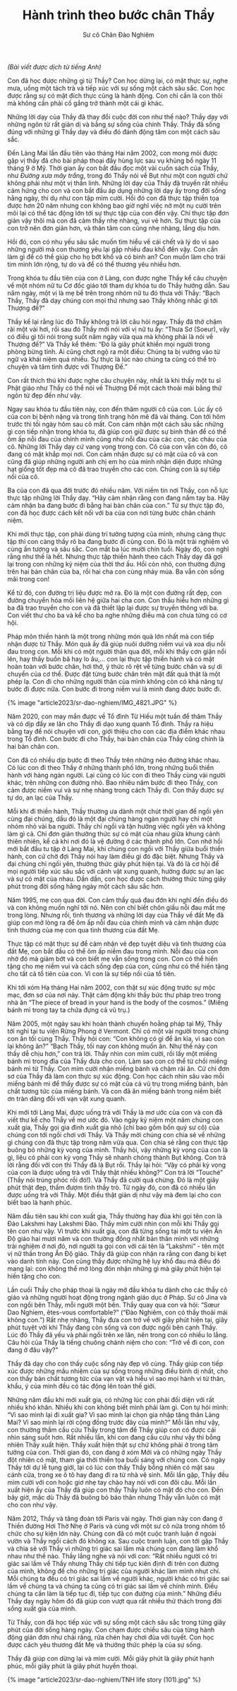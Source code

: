 ﻿---
title: Hành trình theo bước chân Thầy
author: Sư cô Chân Đào Nghiêm
---

*(Bài viết được dịch từ tiếng Anh)*

Con đã học được những gì từ Thầy? Con học dừng lại, có mặt thực sự, nghe mưa, uống một tách trà và tiếp xúc với sự sống một cách sâu sắc. Con học được rằng sự có mặt đích thực cũng là hành động. Con chỉ cần là con thôi mà không cần phải cố gắng trở thành một cái gì khác. 

Những lời dạy của Thầy đã thay đổi cuộc đời con như thế nào? Thầy dạy với những ngôn từ rất giản dị và bằng sự sống của chính Thầy. Thầy đã sống đúng với những gì Thầy dạy và điều đó đánh động tâm con một cách sâu sắc.

Đến Làng Mai lần đầu tiên vào tháng Hai năm 2002, con mong mỏi được gặp vị thầy đã cho bài pháp thoại đầy hùng lực sau vụ khủng bố ngày 11 tháng 9 ở Mỹ. Thời gian ấy con bắt đầu đọc một vài cuốn sách của Thầy, như *Đường xưa mây trắng*, trong đó Thầy nói về Bụt như một con người chứ không phải như một vị thần linh. Những lời dạy của Thầy đã truyền rất nhiều cảm hứng cho con và con bắt đầu áp dụng những lời dạy ấy trong đời sống hằng ngày, thí dụ như con tập mỉm cười. Hồi đó con đã thực tập thiền tọa được hơn 20 năm nhưng con không bao giờ nghĩ việc nở một nụ cười trên môi lại có thể tác động lớn tới sự thực tập của con đến vậy. Chỉ thực tập đơn giản vậy thôi mà con đã cảm thấy nhẹ nhàng, vui vẻ hơn. Sự thực tập của con trở nên đơn giản hơn, và thân tâm con cũng nhẹ nhàng, lắng dịu hơn. 

Hồi đó, con có nhu yếu sâu sắc muốn tìm hiểu về cái chết và lý do vì sao những người mà con thương yêu lại gặp nhiều đau khổ đến vậy. Con cần làm gì để có thể giúp cho họ bớt khổ và có bình an? Con muốn làm cho trái tim mình lớn rộng, tự do và để có thể thương yêu nhiều hơn.

Trong khóa tu đầu tiên của con ở Làng, con được nghe Thầy kể câu chuyện về một nhóm nữ tu Cơ đốc giáo tới tham dự khóa tu do Thầy hướng dẫn. Sau năm ngày, một vị là mẹ bề trên trong nhóm nữ tu đó thưa với Thầy: “Bạch Thầy, Thầy đã dạy chúng con mọi thứ nhưng sao Thầy không nhắc gì tới Thượng đế?” 

Thầy kể lại rằng lúc đó Thầy không trả lời câu hỏi ngay. Thầy đã thở chậm rãi một vài hơi, rồi sau đó Thầy mới nói với vị nữ tu ấy: “Thưa Sơ (Soeur), vậy có điều gì tôi nói trong suốt năm ngày vừa qua mà không phải là nói về Thượng đế?” Và Thầy kể thêm: “Đó là giây phút khiến mọi người trong phòng bừng tỉnh. Ai cũng chợt ngộ ra một điều: Chúng ta bị vướng vào từ ngữ và khái niệm quá nhiều. Sự thực là lúc nào chúng ta cũng có thể trò chuyện và tâm tình được với Thượng Đế.” 

Con rất thích thú khi được nghe câu chuyện này, nhất là khi thấy một tu sĩ Phật giáo như Thầy có thể nói về Thượng Đế một cách thoải mái bằng thứ ngôn từ đẹp đến như vậy.

Ngay sau khóa tu đầu tiên này, con đến thăm người cô của con. Lúc ấy cô của con bị bệnh nặng và trong tình trạng hôn mê đã vài tháng. Con tới hôm trước thì tối ngày hôm sau cô mất. Con cảm nhận một cách sâu sắc những gì con tiếp nhận trong khóa tu, đã giúp con giữ được sự bình thản để có thể ôm ấp nỗi đau của chính mình cũng như nỗi đau của các con, các cháu của cô. Những lời Thầy dạy cứ vang vọng trong con. Cô của con vẫn còn đó, cô đang có mặt khắp mọi nơi. Con cảm nhận được sự có mặt của cô và con cũng đã giúp những người anh chị em họ của mình nhận diện được những hạt giống tốt đẹp mà cô đã trao truyền cho các con. Chúng con là sự tiếp nối của cô.

Ba của con đã qua đời trước đó nhiều năm. Với niềm tin nơi Thầy, con nỗ lực thực tập những lời Thầy dạy. “Hãy cảm nhận rằng con đang nắm tay ba. Hãy cảm nhận ba đang bước đi bằng hai bàn chân của con.” Từ sự thực tập đó, con đã học được cách kết nối với ba của con nơi từng bước chân chánh niệm.

Khi mới thực tập, con phải dùng trí tưởng tượng của mình, nhưng càng thực tập thì con càng thấy rõ ba đang bước đi cùng con. Đó là một trải nghiệm vô cùng ấn tượng và sâu sắc. Con mất ba lúc mười chín tuổi. Ngày đó, con nghĩ rằng như thế là hết. Nhưng thực tập thiền hành theo cách Thầy dạy đã gợi lại trong con những kỷ niệm của thời thơ ấu. Hồi còn nhỏ, con thường đứng trên hai bàn chân của ba, rồi hai cha con cùng nhảy múa. Ba vẫn còn sống mãi trong con! 

Kể từ đó, con đường trị liệu được mở ra. Đó là một con đường rất đẹp, con đường chuyển hóa mối liên hệ giữa hai cha con. Con thấu hiểu hơn những gì ba đã trao truyền cho con và đã thiết lập lại được sự truyền thông với ba. Con viết thư cho ba và kể cho ba nghe những điều mà con chưa từng có cơ hội.

Pháp môn thiền hành là một trong những món quà lớn nhất mà con tiếp nhận được từ Thầy. Món quà ấy đã giúp nuôi dưỡng niềm vui và xoa dịu nỗi đau trong con. Mỗi khi có một người thân qua đời, mỗi khi thấy cơn giận nổi lên, hay thấy buồn bã hay lo âu,… con lại thực tập thiền hành và có mặt hoàn toàn với bước chân, hơi thở, ý thức rõ rệt về từng bước chân và sự di chuyển của cơ thể. Được đặt từng bước chân trên mặt đất quả thật là một phép lạ. Con đi cho những người thân của mình không còn có khả năng tự bước đi được nữa. Con bước đi trong niềm vui là mình đang được bước đi. 

{% image "article2023/sr-dao-nghiem/IMG_4821.JPG" %}

Năm 2020, con may mắn được về Tổ đình Từ Hiếu một tuần để thăm Thầy và có dịp đẩy xe lăn cho Thầy đi dạo xung quanh Tổ đình. Thầy ra hiệu bằng tay để nói chuyện với con, giới thiệu cho con các địa điểm khác nhau trong Tổ đình. Con bước đi cho Thầy, hai bàn chân của Thầy cũng chính là hai bàn chân con.

Con đã có nhiều dịp bước đi theo Thầy trên những nẻo đường khác nhau. Có lúc con đi theo Thầy ở những thành phố lớn, trong những buổi thiền hành với hàng ngàn người. Lại cũng có lúc con đi theo Thầy cùng vài người khác, trên những con đường nhỏ. Bao nhiêu năm bước đi theo Thầy, con cảm được niềm vui và sự nhẹ nhàng trong cách Thầy đi. Con thấy được sự tự do, an lạc của Thầy. 

Mỗi khi đi thiền hành, Thầy thường ưa dành một chút thời gian để ngồi yên cùng đại chúng, dầu đó là một đại chúng hàng ngàn người hay chỉ một nhóm nhỏ vài ba người. Thầy chỉ ngồi và tận hưởng việc ngồi yên và không làm gì cả. Chỉ đơn giản thưởng thức sự có mặt của nhau giữa khung cảnh thiên nhiên, kể cả khi nơi đó là vệ đường ở các thành phố lớn. Con nhớ hồi mới bắt đầu tu tập ở Làng Mai, khi chúng con ngồi với Thầy giữa buổi thiền hành, con cứ chờ đợi Thầy nói hay làm điều gì đó đặc biệt. Nhưng Thầy và đại chúng chỉ ngồi yên, thưởng thức giây phút hiện tại. Và đó là cơ hội để mọi người tiếp xúc sâu sắc với cảnh vật xung quanh, hưởng được sự an lạc và sự có mặt của nhau. Dần dần, con học được cách thưởng thức từng giây phút trong đời sống hằng ngày một cách sâu sắc hơn.

Năm 1995, mẹ con qua đời. Con cảm thấy quá đau đớn khi nghĩ đến điều đó và con không muốn nghĩ tới nó. Nên con chỉ biết chôn giấu nỗi đau mất mẹ trong lòng. Nhưng rồi, tình thương và những lời dạy của Thầy về đất Mẹ đã giúp con mở lòng ra để ôm ấp nỗi đau của chính mình và cảm nhận được tình thương của mẹ con qua tình thương của đất Mẹ. 

Thực tập có mặt thực sự để cảm nhận vẻ đẹp tuyệt diệu và tình thương của đất Mẹ, con bắt đầu có thể ôm ấp niềm đau trong mình. Nỗi đau của con nhờ đó mà giảm bớt và con biết mẹ vẫn sống trong con. Con có thể hiến tặng cho mẹ niềm vui và cách sống đẹp của con, cũng như có thể hiến tặng cho tất cả tổ tiên của con. Vì con là sự tiếp nối của tổ tiên.

Khi tới xóm Hạ tháng Hai năm 2002, con thật sự xúc động trước sự mộc mạc, đơn sơ của nơi này. Thật cảm động khi thấy bức thư pháp treo trong nhà ăn “The piece of bread in your hand is the body of the cosmos.” (Miếng bánh mì trong tay ta chứa đựng cả vũ trụ.)

Năm 2005, một ngày sau khi hoàn thành chuyến hoằng pháp tại Mỹ, Thầy tới nghỉ tại tu viện Rừng Phong ở Vermont. Chỉ có một vài người trong chúng con ăn tối cùng Thầy. Thầy hỏi con: “Con không có gì để ăn kìa, vì sao con lại không ăn?” “Bạch Thầy, tối nay con không muốn ăn. Như thế này con thấy dễ chịu hơn,” con trả lời. Thầy nhìn con mỉm cười, rồi lấy một miếng bánh mì trong đĩa của Thầy đưa cho con. Làm sao con có thể từ chối miếng bánh mì từ Thầy. Con mỉm cười nhận miếng bánh và chậm rãi ăn. Cử chỉ đơn sơ của Thầy đã làm con thực sự xúc động. Con học cách nhìn sâu vào mỗi miếng bánh mì để thấy được sự có mặt của cả vũ trụ trong miếng bánh, bản chất tương tức của miếng bánh. Và con đã ăn miếng bánh trong niềm biết ơn tràn dâng đối với vạn vật xung quanh.

Khi mới tới Làng Mai, được uống trà với Thầy là mơ ước của con và con đã viết thư kể cho Thầy về mơ ước đó. Vào ngày kỷ niệm một năm chúng con xuất gia, Thầy gọi gia đình xuất gia nhỏ (chỉ bao gồm bốn quý sư cô) của chúng con tới ngồi chơi với Thầy. Và Thầy mời chúng con chia sẻ về những gì chúng con đã thực tập trong năm vừa qua. Con chia sẻ rằng con thực tập buông bỏ những kỳ vọng của mình. Thầy hỏi, vậy những kỳ vọng của con là gì, liệu có phải con kỳ vọng Thầy sẽ nhanh chóng thành Bụt không. Con trả lời rằng đối với con thì Thầy đã là Bụt rồi. Thầy lại hỏi: “Vậy có phải kỳ vọng của con là được uống trà với Thầy thật nhiều không?” Con trả lời “Touché” (Thầy nói trúng phóc rồi đó!). Và Thầy đã cười quá chừng. Đó là một giây phút thật đẹp, thấm đượm tình thầy trò. Từ ngày đó, con đã có nhiều lần được uống trà với Thầy. Một điều thật giản dị như vậy mà đem lại cho con biết bao là hạnh phúc. 

Năm đầu tiên sau khi con xuất gia, Thầy thường hay đùa khi gọi tên con là Đào Lakshmi hay Lakshmi Đào. Thầy mỉm cười nhìn con mỗi khi Thầy gọi tên con như vậy. Vì trước khi xuất gia, con đã từng sống tại một tu viện Ấn Độ giáo hai mươi năm và con thường đồng nhất bản thân mình với những trải nghiệm ở nơi đó, nơi người ta gọi con với cái tên là “Lakshmi” - tên một vị nữ thần trong Ấn Độ giáo. Thầy đã giúp con nhận ra rằng con đang bị kẹt vào danh tính này. Con cũng thấy được những hệ lụy khổ đau mà điều đó mang lại: con không thể mở lòng đón nhận những gì mà giây phút hiện tại hiến tặng cho con. 

Lần cuối Thầy cho pháp thoại là ngày mở đầu khóa tu dành cho các thầy cô giáo và những người hoạt động trong ngành giáo dục ở Pháp. Sư cô Jina và con ngồi bên Thầy, mỗi người một bên. Thầy quay qua con và hỏi: “Sœur Dao Nghiem, êtes-vous comfortable?” (“Đào Nghiêm, con có thấy thoải mái không con.”) Rất nhẹ nhàng, Thầy đưa con trở về với giây phút hiện tại, giây phút tuyệt vời khi Thầy đang còn sống và con được ngồi bên cạnh Thầy. Lúc đó Thầy đã yếu và phải ngồi trên xe lăn, nên trong con có nhiều lo lắng. Câu hỏi của Thầy là tiếng chuông chánh niệm cho con: “Trở về đi con, con đang ở đâu vậy?” 

Thầy đã dạy cho con thấy cuộc sống này đẹp vô cùng. Thầy giúp con tiếp xúc được những mầu nhiệm của sự sống trong những điều bình dị nhất, cho con thấy bản chất tương tức của vạn vật và hiểu vì sao mọi hành vi từ thân, khẩu, ý của mình đều có tác động lên toàn thế giới.

Những năm đầu khi mới xuất gia, có những lúc con phải đối diện với rất nhiều khó khăn. Nhiều khi con không biết mình phải làm gì. Con tự hỏi mình: “Vì sao mình lại đi xuất gia? Vì sao mình lại chọn gia nhập tăng thân Làng Mai? Vì sao mình lại rời cộng đồng trước đây của mình?” Mỗi lần như vậy, con thường thầm cầu cứu Thầy trong tâm để Thầy giúp con có được cái nhìn sáng suốt hơn. Rất nhiều lần, khi con đang cầu cứu như vậy thì bỗng nhiên Thầy xuất hiện. Thầy xuất hiện thật sự chứ không phải ở trong tâm tưởng của con. Thời gian đó, con đang ở xóm Mới và có những ngày Thầy đột nhiên có mặt, tham gia thời thiền tọa buổi sáng với chúng con. Có ngày Thầy tới dự lễ tụng giới, lại có lúc con thấy Thầy bỗng nhiên có mặt sau cánh cửa, trong xe ô tô hay đang đi ra từ nhà vệ sinh. Mỗi lần gặp, Thầy đều mỉm cười với con hoặc giơ nhẹ tay chào hay nói với con đôi câu. Mỗi lần xuất hiện ấy của Thầy đã giúp con thấy Thầy luôn có mặt đó cho con. Đến bây giờ, mặc dù Thầy đã buông bỏ báo thân nhưng Thầy vẫn luôn có mặt cho con như vậy.

Năm 2012, Thầy và tăng đoàn tới Paris vài ngày. Thời gian này con đang ở Thiền đường Hơi Thở Nhẹ ở Paris và cùng với một sư cô nữa trong nhóm tổ chức cho sự kiện lớn này. Chúng con đã có một cuộc tranh luận ở ngoài vườn và Thầy ngồi cách đó không xa. Sau cuộc tranh luận, con tới gặp Thầy và chia sẻ với Thầy vì những tri giác sai lầm mà chúng con đang làm khổ nhau như thế nào. Thầy lắng nghe và nói với con: “Rất nhiều người có tri giác sai lầm về Thầy nhưng Thầy chỉ tiếp tục kiên định đi trên con đường của mình, không để cho những tri giác của người khác làm mình nhụt chí. Mỗi chúng ta đều có tri giác sai lầm về người khác, người khác có tri giác sai lầm về chúng ta và chúng ta cũng có tri giác sai lầm về chính mình. Điều chúng ta cần làm là tiếp tục đi, tiếp tục con đường của mình.” Những điều Thầy dạy ngày hôm đó đã giúp con vượt qua rất nhiều thử thách trong đời sống xuất gia của mình.

Từ Thầy, con đã học tiếp xúc với sự sống một cách sâu sắc trong từng giây phút của đời sống hàng ngày. Con chạm được chiều sâu của từng hành động giản đơn như chải răng, rửa chén hay chơi đùa với tuyết. Con học được cách yêu thương đất Mẹ và thưởng thức phép lạ của sự sống.

Thầy đã giúp con dừng lại và mỉm cười. Mỗi giây phút là giây phút hạnh phúc, mỗi giây phút là giây phút huyền thoại.

{% image "article2023/sr-dao-nghiem/TNH life story (101).jpg" %}

